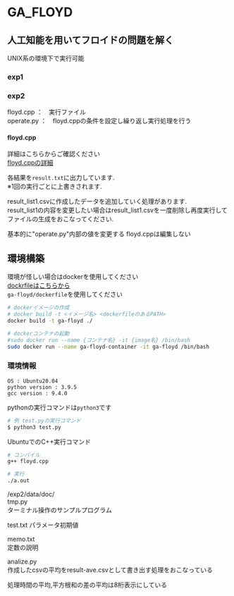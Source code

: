 # GA_FLOYD
## 人工知能を用いてフロイドの問題を解く

UNIX系の環境下で実行可能

### exp1


### exp2

floyd.cpp ：　実行ファイル  
operate.py ：　floyd.cppの条件を設定し繰り返し実行処理を行う

#### floyd.cpp
詳細はこちらからご確認ください  
[floyd.cppの詳細](./floyd-cpp.md)  

各結果を`result.txt`に出力しています.  
※1回の実行ごとに上書きされます.  

result_list1.csvに作成したデータを追加していく処理があります.  
result_list1の内容を変更したい場合はresult_list1.csvを一度削除し再度実行してファイルの生成をおこなってください.  




基本的に"operate.py"内部の値を変更する
floyd.cppは編集しない


## 環境構築
環境が怪しい場合はdockerを使用してください  
[dockrfileはこちらから](https://github.com/tcu-seki-lab/docker-info/tree/main/ga-floyd)  
`ga-floyd/dockerfile`を使用してください

```sh
# dockerイメージの作成
# docker build -t <イメージ名> <dockerfileのあるPATH>
docker build -t ga-floyd ./

# dockerコンテナの起動
#sudo docker run --name {コンテナ名} -it {image名} /bin/bash
sudo docker run --name ga-floyd-container -it ga-floyd /bin/bash
```

### 環境情報
```
OS : Ubuntu20.04
python version : 3.9.5
gcc version : 9.4.0
```
pythonの実行コマンドは`python3`です  

```sh
# 例 test.pyの実行コマンド
$ python3 test.py
```

UbuntuでのC++実行コマンド
```sh
# コンパイル
g++ floyd.cpp

# 実行
./a.out

```


/exp2/data/doc/  
tmp.py  
ターミナル操作のサンプルプログラム

test.txt
パラメータ初期値

memo.txt  
定数の説明  



analize.py  
作成したcsvの平均をresult-ave.csvとして書き出す処理をおこなっている

処理時間の平均,平方根和の差の平均は8桁表示にしている  


